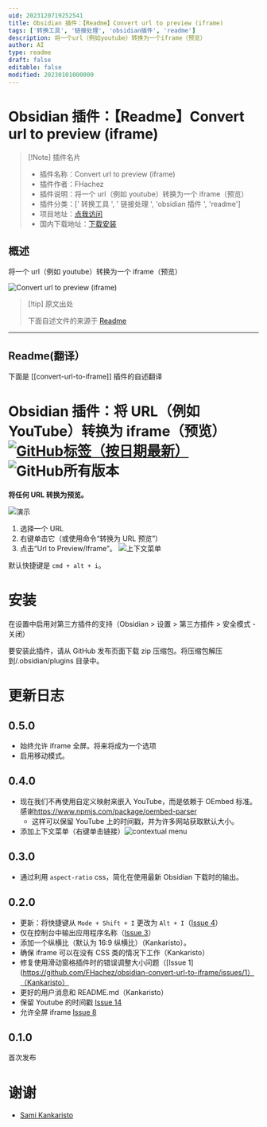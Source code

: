 ```yaml
---
uid: 2023120719252541
title: Obsidian 插件：【Readme】Convert url to preview (iframe)
tags: ['转换工具', '链接处理', 'obsidian插件', 'readme']
description: 将一个url（例如youtube）转换为一个iframe（预览）
author: AI
type: readme
draft: false
editable: false
modified: 20230101000000
---
```


# Obsidian 插件：【Readme】Convert url to preview (iframe)

> [!Note] 插件名片
> - 插件名称：Convert url to preview (iframe)
> - 插件作者：FHachez
> - 插件说明：将一个 url（例如 youtube）转换为一个 iframe（预览）
> - 插件分类：[' 转换工具 ', ' 链接处理 ', 'obsidian 插件 ', 'readme']
> - 项目地址：[点我访问](https://github.com/FHachez/obsidian-convert-url-to-iframe)
> - 国内下载地址：[下载安装](https://pkmer.cn/products/plugin/pluginMarket/?convert-url-to-iframe)

## 概述

将一个 url（例如 youtube）转换为一个 iframe（预览）

![Convert url to preview (iframe)](https://cdn.pkmer.cn/covers/convert-url-to-iframe_new.gif!pkmer)

> [!tip] 原文出处
>
>下面自述文件的来源于 [Readme](https://ghproxy.net/https://raw.githubusercontent.com/FHachez/obsidian-convert-url-to-iframe/master/README.md)
>

---

## Readme(翻译）

下面是 [[convert-url-to-iframe]] 插件的自述翻译

# Obsidian 插件：将 URL（例如 YouTube）转换为 iframe（预览）[![GitHub标签（按日期最新）](https://img.shields.io/github/v/tag/FHachez/obsidian-convert-url-to-iframe)](https://github.com/FHachez/obsidian-convert-url-to-iframe/releases) ![GitHub所有版本](https://img.shields.io/github/downloads/FHachez/obsidian-convert-url-to-iframe/total)

**将任何 URL 转换为预览。**

![演示](https://cdn.pkmer.cn/covers/convert-url-to-iframe_2_0.gif!pkmer)

1. 选择一个 URL
2. 右键单击它（或使用命令“转换为 URL 预览”）
3. 点击“Url to Preview/Iframe”。
![上下文菜单](https://cdn.pkmer.cn/covers/convert-url-to-iframe_2_1.png!pkmer)

默认快捷键是 `cmd + alt + i`。

# 安装

在设置中启用对第三方插件的支持（Obsidian > 设置 > 第三方插件 > 安全模式 - 关闭）

要安装此插件，请从 GitHub 发布页面下载 zip 压缩包。将压缩包解压到<vault>/.obsidian/plugins 目录中。

# 更新日志

## 0.5.0

- 始终允许 iframe 全屏。将来将成为一个选项
- 启用移动模式。

## 0.4.0

- 现在我们不再使用自定义映射来嵌入 YouTube，而是依赖于 OEmbed 标准。感谢<https://www.npmjs.com/package/oembed-parser>
    - 这样可以保留 YouTube 上的时间戳，并为许多网站获取默认大小。
- 添加上下文菜单（右键单击链接）![contextual menu](https://cdn.pkmer.cn/covers/convert-url-to-iframe_2_1.png!pkmer)

## 0.3.0

- 通过利用 `aspect-ratio` css，简化在使用最新 Obsidian 下载时的输出。

## 0.2.0

- 更新：将快捷键从 `Mode + Shift + I` 更改为 `Alt + I`（[Issue 4](https://github.com/FHachez/obsidian-convert-url-to-iframe/issues/4)）
- 仅在控制台中输出应用程序名称（[Issue 3](https://github.com/FHachez/obsidian-convert-url-to-iframe/issues/3)）
- 添加一个纵横比（默认为 16:9 纵横比）（Kankaristo）。
- 确保 iframe 可以在没有 CSS 类的情况下工作（Kankaristo）
- 修复使用滑动窗格插件时的错误调整大小问题（[Issue 1](<https://github.com/FHachez/obsidian-convert-url-to-iframe/issues/1）（Kankaristo）>
- 更好的用户消息和 README.md（Kankaristo）
- 保留 Youtube 的时间戳 [Issue 14](https://github.com/FHachez/obsidian-convert-url-to-iframe/issues/14)
- 允许全屏 iframe [Issue 8](https://github.com/FHachez/obsidian-convert-url-to-iframe/issues/8)

## 0.1.0

首次发布

# 谢谢

- [Sami Kankaristo](https://github.com/kankaristo)



